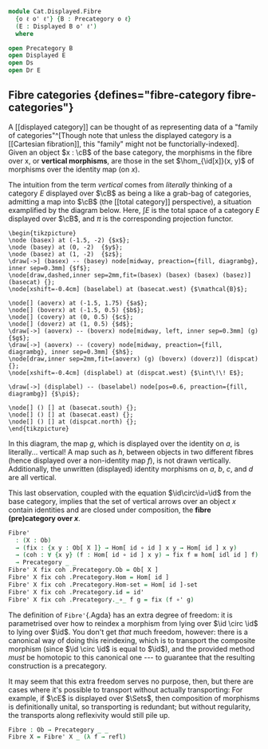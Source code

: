 <!--
```agda
open import Cat.Displayed.Base
open import Cat.Prelude

import Cat.Displayed.Reasoning as Dr
import Cat.Displayed.Solver as Ds
```
-->

```agda
module Cat.Displayed.Fibre
  {o ℓ o' ℓ'} {B : Precategory o ℓ}
  (E : Displayed B o' ℓ')
  where

open Precategory B
open Displayed E
open Ds
open Dr E
```

## Fibre categories {defines="fibre-category fibre-categories"}

A [[displayed category]] can be thought of as representing data of a
"family of categories"^[Though note that unless the displayed category
is a [[Cartesian fibration]], this "family" might not be
functorially-indexed].  Given an object $x : \cB$ of the base category,
the morphisms in the fibre over x, or **vertical morphisms**, are those
in the set $\hom_{\id[x]}(x, y)$ of morphisms over the identity map (on
$x$).

The intuition from the term _vertical_ comes from _literally_ thinking
of a category $E$ displayed over $\cB$ as being a like a grab-bag of
categories, admitting a map into $\cB$ (the [[total category]]
perspective), a situation examplified by the diagram below. Here, $\int
E$ is the total space of a category $E$ displayed over $\cB$, and $\pi$
is the corresponding projection functor.

~~~{.quiver .tall-2}
\begin{tikzpicture}
\node (basex) at (-1.5, -2) {$x$};
\node (basey) at (0, -2)  {$y$};
\node (basez) at (1, -2)  {$z$};
\draw[->] (basex) -- (basey) node[midway, preaction={fill, diagrambg}, inner sep=0.3mm] {$f$};
\node[draw,dashed,inner sep=2mm,fit=(basex) (basex) (basex) (basez)] (basecat) {};
\node[xshift=-0.4cm] (baselabel) at (basecat.west) {$\mathcal{B}$};

\node[] (aoverx) at (-1.5, 1.75) {$a$};
\node[] (boverx) at (-1.5, 0.5) {$b$};
\node[] (covery) at (0, 0.5) {$c$};
\node[] (doverz) at (1, 0.5) {$d$};
\draw[->] (aoverx) -- (boverx) node[midway, left, inner sep=0.3mm] (g) {$g$};
\draw[->] (aoverx) -- (covery) node[midway, preaction={fill, diagrambg}, inner sep=0.3mm] {$h$};
\node[draw,inner sep=2mm,fit=(aoverx) (g) (boverx) (doverz)] (dispcat) {};
\node[xshift=-0.4cm] (displabel) at (dispcat.west) {$\int\!\! E$};

\draw[->] (displabel) -- (baselabel) node[pos=0.6, preaction={fill, diagrambg}] {$\pi$};

\node[] () [] at (basecat.south) {};
\node[] () [] at (basecat.east) {};
\node[] () [] at (dispcat.north) {};
\end{tikzpicture}
~~~

In this diagram, the map $g$, which is displayed over the identity on
$a$, is literally... vertical! A map such as $h$, between objects in two
different fibres (hence displayed over a non-identity map $f$), is not
drawn vertically. Additionally, the unwritten (displayed) identity
morphisms on $a$, $b$, $c$, and $d$ are all vertical.

This last observation, coupled with the equation
$\id\circ\id=\id$ from the base category, implies that the
set of vertical arrows over an object $x$ contain identities and are
closed under composition, the **fibre (pre)category over $x$**.

```agda
Fibre'
  : (X : Ob)
  → (fix : {x y : Ob[ X ]} → Hom[ id ∘ id ] x y → Hom[ id ] x y)
  → (coh : ∀ {x y} (f : Hom[ id ∘ id ] x y) → fix f ≡ hom[ idl id ] f)
  → Precategory _ _
Fibre' X fix coh .Precategory.Ob = Ob[ X ]
Fibre' X fix coh .Precategory.Hom = Hom[ id ]
Fibre' X fix coh .Precategory.Hom-set = Hom[ id ]-set
Fibre' X fix coh .Precategory.id = id'
Fibre' X fix coh .Precategory._∘_ f g = fix (f ∘' g)
```

The definition of `Fibre'`{.Agda} has an extra degree of freedom: it is
parametrised over how to reindex a morphism from lying over $\id
\circ \id$ to lying over $\id$. You don't get _that_ much
freedom, however: there is a canonical way of doing this reindexing,
which is to transport the composite morphism (since $\id \circ
\id$ is equal to $\id$), and the provided method _must_ be
homotopic to this canonical one --- to guarantee that the resulting
construction is a precategory.

It may seem that this extra freedom serves no purpose, then, but there
are cases where it's possible to transport without actually
transporting: For example, if $\cE$ is displayed over $\Sets$, then
composition of morphisms is definitionally unital, so transporting is
redundant; but without regularity, the transports along reflexivity
would still pile up.

<!--
```agda
Fibre' X fix coh .Precategory.idr f =
  fix (f ∘' id')           ≡⟨ coh (f ∘' id') ⟩
  hom[ idl id ] (f ∘' id') ≡⟨ Ds.disp! E ⟩
  f                        ∎
Fibre' X fix coh .Precategory.idl f =
  fix (id' ∘' f)           ≡⟨ coh (id' ∘' f) ⟩
  hom[ idl id ] (id' ∘' f) ≡⟨ from-pathp (idl' f) ⟩
  f                        ∎
Fibre' X fix coh .Precategory.assoc f g h =
  fix (f ∘' fix (g ∘' h))                     ≡⟨ ap (λ e → fix (f ∘' e)) (coh _) ∙ coh _ ⟩
  hom[ idl id ] (f ∘' hom[ idl id ] (g ∘' h)) ≡⟨ Ds.disp! E ⟩
  hom[ idl id ] (hom[ idl id ] (f ∘' g) ∘' h) ≡⟨ sym (coh _) ∙ ap (λ e → fix (e ∘' h)) (sym (coh _)) ⟩
  fix (fix (f ∘' g) ∘' h)                     ∎
```
-->

```agda
Fibre : Ob → Precategory _ _
Fibre X = Fibre' X _ (λ f → refl)
```
